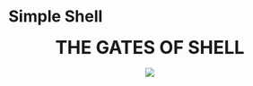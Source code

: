 # Simple Shell

<p align="center">
<FONT SIZE=6><b>THE GATES OF SHELL</b></font>
<br><br>
<img src="https://pbs.twimg.com/media/CfyCyguWEAA6JOt.jpg">
</p>



